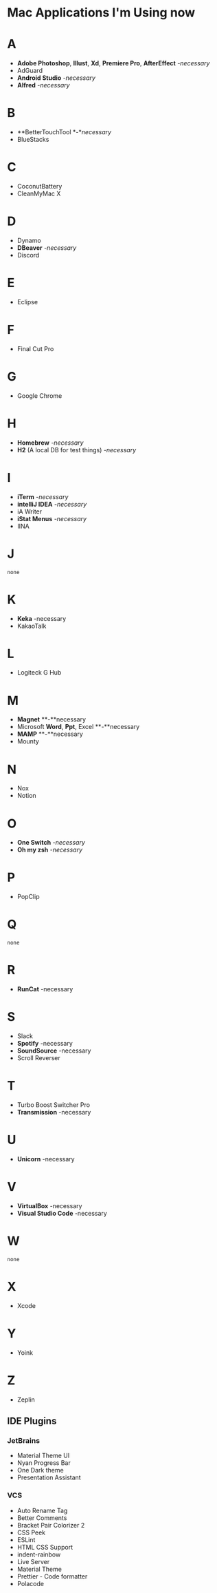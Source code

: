 # Mac Applications I'm Using now

# A

- **Adobe Photoshop**, **Illust**, **Xd**, **Premiere Pro**, **AfterEffect** *-necessary*
- AdGuard
- **Android Studio** *-necessary*
- **Alfred** *-necessary*

# B

- **BetterTouchTool *-**necessary*
- BlueStacks

# C

- CoconutBattery
- CleanMyMac X

# D

- Dynamo
- **DBeaver** *-necessary*
- Discord

# E

- Eclipse

# F

- Final Cut Pro

# G

- Google Chrome

# H

- **Homebrew** *-necessary*
- **H2** (A local DB for test things) *-necessary*

# I

- **iTerm** *-necessary*
- **intelliJ IDEA** *-necessary*
- iA Writer
- **iStat Menus** *-necessary*
- IINA

# J

`none`

# K

- **Keka** -necessary
- KakaoTalk

# L

- Logiteck G Hub

# M

- **Magnet** **-**necessary
- Microsoft **Word**, **Ppt**, Excel **-**necessary
- **MAMP** **-**necessary
- Mounty

# N

- Nox
- Notion

# O

- **One Switch** *-necessary*
- **Oh my zsh** *-necessary*

# P

- PopClip

# Q

`none`

# R

- **RunCat** -necessary

# S

- Slack
- **Spotify** -necessary
- **SoundSource** -necessary
- Scroll Reverser

# T

- Turbo Boost Switcher Pro
- **Transmission** -necessary

# U

- **Unicorn** -necessary

# V

- **VirtualBox** -necessary
- **Visual Studio Code** -necessary

# W

`none`

# X

- Xcode

# Y

- Yoink

# Z

- Zeplin

## IDE Plugins

### JetBrains

- Material Theme UI
- Nyan Progress Bar
- One Dark theme
- Presentation Assistant

### VCS

- Auto Rename Tag
- Better Comments
- Bracket Pair Colorizer 2
- CSS Peek
- ESLint
- HTML CSS Support
- indent-rainbow
- Live Server
- Material Theme
- Prettier - Code formatter
- Polacode